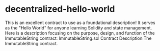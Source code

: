 # decentralized-hello-world
This is an excellent contract to use as a foundational description! It serves as the "Hello World" for anyone learning Solidity and state management.  Here is a description focusing on the purpose, design, and function of the ImmutableString contract:  ImmutableString.sol Contract Description The ImmutableString contract.
